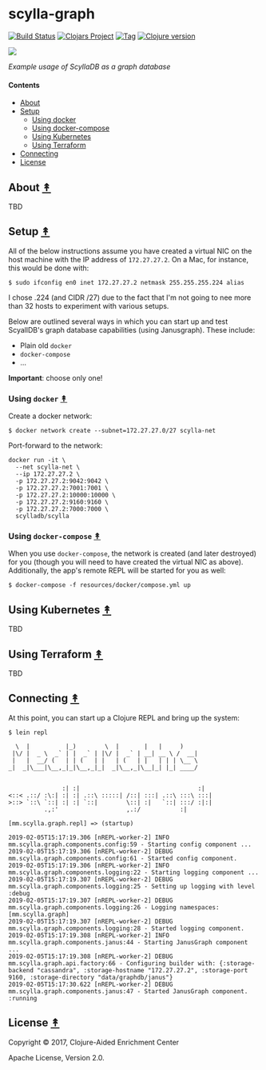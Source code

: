 # scylla-graph

[![Build Status][travis-badge]][travis]
[![Clojars Project][clojars-badge]][clojars]
[![Tag][tag-badge]][tag]
[![Clojure version][clojure-v]](project.clj)

[![][logo]][logo-large]

*Example usage of ScyllaDB as a graph database*

#### Contents

* [About](#about-)
* [Setup](#setup-)
   * [Using docker](#using-docker-)
   * [Using docker-compose](#using-docker-compose-)
   * [Using Kubernetes](#using-kubernetes-)
   * [Using Terraform](#using-terraform-)
* [Connecting](#connecting-)
* [License](#license-)

## About [&#x219F;](#contents)

TBD


## Setup [&#x219F;](#contents)

All of the below instructions assume you have created a virtual NIC on the host
machine with the IP address of `172.27.27.2`. On a Mac, for instance, this
would be done with:

```
$ sudo ifconfig en0 inet 172.27.27.2 netmask 255.255.255.224 alias
```

I chose .224 (and CIDR /27) due to the fact that I'm not going to nee more than
32 hosts to experiment with various setups.

Below are outlined several ways in which you can start up and test ScyallDB's
graph database capabilities (using Janusgraph). These include:

* Plain old `docker`
* `docker-compose`
* ...

**Important**: choose only one!


### Using `docker` [&#x219F;](#contents)

Create a docker network:
```
$ docker network create --subnet=172.27.27.0/27 scylla-net
```

Port-forward to the network:
```
docker run -it \
  --net scylla-net \
  --ip 172.27.27.2 \
  -p 172.27.27.2:9042:9042 \
  -p 172.27.27.2:7001:7001 \
  -p 172.27.27.2:10000:10000 \
  -p 172.27.27.2:9160:9160 \
  -p 172.27.27.2:7000:7000 \
  scylladb/scylla
```


### Using `docker-compose` [&#x219F;](#contents)

When you use `docker-compose`, the network is created (and later destroyed)
for you (though you will need to have created the virtual NIC as above).
Additionally, the app's remote REPL will be started for you as well:

```
$ docker-compose -f resources/docker/compose.yml up
```


## Using Kubernetes [&#x219F;](#contents)

TBD


## Using Terraform [&#x219F;](#contents)

TBD


## Connecting [&#x219F;](#contents)

At this point, you can start up a Clojure REPL and bring up the system:

```
$ lein repl
```
```
  \  |          |_)        \  |       |   |     )
 |\/ |  _ \  _` | |  _` | |\/ |  _` | __| __ \ /  __|
 |   |  __/ (   | | (   | |   | (   | |   | | | \__ \
_|  _|\___|\__,_|_|\__,_|_|  _|\__,_|\__|_| |_| ____/


               :| :|                                 :|
<::< .::/ :\:| :| :| .::\ :::::| /::| :::| .::\ :::\ :::|
>::> `::\ `::| :| :| `::|        \::| :|   `::| :::/ :|:|
          .,:'                   ,.:/           :|

```
```
[mm.scylla.graph.repl] => (startup)
```
```
2019-02-05T15:17:19.306 [nREPL-worker-2] INFO mm.scylla.graph.components.config:59 - Starting config component ...
2019-02-05T15:17:19.306 [nREPL-worker-2] DEBUG mm.scylla.graph.components.config:61 - Started config component.
2019-02-05T15:17:19.306 [nREPL-worker-2] INFO mm.scylla.graph.components.logging:22 - Starting logging component ...
2019-02-05T15:17:19.307 [nREPL-worker-2] DEBUG mm.scylla.graph.components.logging:25 - Setting up logging with level :debug
2019-02-05T15:17:19.307 [nREPL-worker-2] DEBUG mm.scylla.graph.components.logging:26 - Logging namespaces: [mm.scylla.graph]
2019-02-05T15:17:19.307 [nREPL-worker-2] DEBUG mm.scylla.graph.components.logging:28 - Started logging component.
2019-02-05T15:17:19.308 [nREPL-worker-2] INFO mm.scylla.graph.components.janus:44 - Starting JanusGraph component ...
2019-02-05T15:17:19.308 [nREPL-worker-2] DEBUG mm.scylla.graph.api.factory:66 - Configuring builder with: {:storage-backend "cassandra", :storage-hostname "172.27.27.2", :storage-port 9160, :storage-directory "data/graphdb/janus"}
2019-02-05T15:17:30.622 [nREPL-worker-2] DEBUG mm.scylla.graph.components.janus:47 - Started JanusGraph component.
:running
```

## License [&#x219F;](#contents)

Copyright © 2017, Clojure-Aided Enrichment Center

Apache License, Version 2.0.


<!-- Named page links below: /-->

[travis]: https://travis-ci.org/oubiwann/scylla-graph
[travis-badge]: https://travis-ci.org/oubiwann/scylla-graph.png?branch=master
[deps]: http://jarkeeper.com/oubiwann/scylla-graph
[deps-badge]: http://jarkeeper.com/oubiwann/scylla-graph/status.svg
[logo]: resources/images/ScyllaDB-Janusgraph.png
[logo-large]: resources/images/ScyllaDB-Janusgraph.png
[logo1]: resources/images/ScyllaDB.png
[logo-large1]: resources/images/ScyllaDB.png
[logo2]: resources/images/Janusgraph.png
[logo-large2]: resources/images/Janusgraph.png
[tag-badge]: https://img.shields.io/github/tag/oubiwann/scylla-graph.svg
[tag]: https://github.com/oubiwann/scylla-graph/tags
[clojure-v]: https://img.shields.io/badge/clojure-1.10.0-blue.svg
[jdk-v]: https://img.shields.io/badge/jdk-1.8+-blue.svg
[clojars]: https://clojars.org/mediamath/scylla-graph
[clojars-badge]: https://img.shields.io/clojars/v/mediamath/scylla-graph.svg
